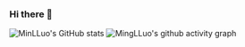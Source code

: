 ### Hi there 👋

<!--
**MingLLuo/MingLLuo** is a ✨ _special_ ✨ repository because its `README.md` (this file) appears on your GitHub profile.

Here are some ideas to get you started:

- 🔭 I’m currently studying on SCNU
- 🌱 I’m currently learning CS
- 💬 Ask me about any thing
-->
![MinLLuo's GitHub stats](https://github-readme-stats.vercel.app/api?username=MingLLuo&count_private=true&theme=highcontrast)
![MingLLuo's github activity graph](https://activity-graph.herokuapp.com/graph?username=MingLLuo&theme=one-dark)
